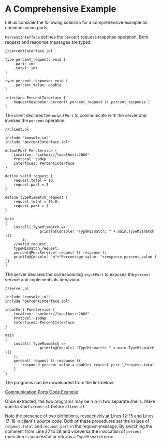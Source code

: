 # A Comprehensive Example

Let us consider the following scenario for a comprehensive example on communication ports.

`PercentInterface` defines the `percent` request-response operation. Both request and response messages are typed.

```text
//percentInterface.iol

type percent_request: void {
    .part: int
    .total: int
}

type percent_response: void {
    .percent_value: double
}

interface PercentInterface {
    RequestResponse: percent( percent_request )( percent_response )
}
```

The client declares the `outputPort` to communicate with the server and invokes the `percent` operation.

```text
//Client.ol

include "console.iol"
include "percentInterface.iol"

outputPort PercService {
    Location: "socket://localhost:2000"
    Protocol: sodep
    Interfaces: PercentInterface
}

define valid_request {
    request.total = 10;
    request.part = 3
}

define typeMismatch_request {
    request.total = 10.0;
    request.part = 3
}

main
{
    install( TypeMismatch =>
                println@Console( "TypeMismatch: " + main.TypeMismatch )()
        );
    //valid_request;
    typeMismatch_request;
    percent@PercService( request )( response );
    println@Console( "n"+"Percentage value: "+response.percent_value )()
}
```

The server declares the corresponding `inputPort` to exposes the `percent` service and implements its behaviour.

```text
//Server.ol

include "console.iol"
include "percentInterface.iol"

inputPort PercService {
    Location: "socket://localhost:2000"
    Protocol: sodep
    Interfaces: PercentInterface
}

main
{
    install( TypeMismatch =>
                println@Console( "TypeMismatch: " + main.TypeMismatch )()
    );
    percent( request )( response ){
        response.percent_value = double( request.part )/request.total
    }
}
```

The programs can be downloaded from the link below:

[Communication Ports Code Example](https://jolielang.gitbook.io/docs/basics/basics/code/communication_ports_code.zip)

Once extracted, the two programs may be run in two separate shells. Make sure to start `server.ol` before `client.ol`.

Note the presence of two definitions, respectively at Lines 12-15 and Lines 17-18 in client's source code. Both of these procedures set the values of `request.total` and `request.part` in the request message. By switching the comment from Line 27 to 28 and viceversa the invocation of `percent` operation is successful or returns a `TypeMismatch` error.

